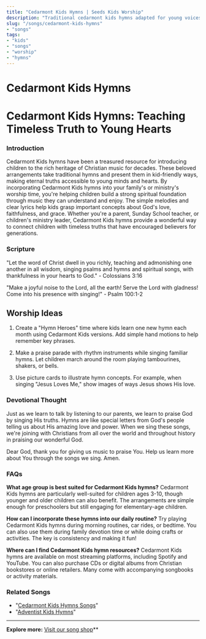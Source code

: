 ```yaml
---
title: "Cedarmont Kids Hymns | Seeds Kids Worship"
description: "Traditional cedarmont kids hymns adapted for young voices. Classic Christian music introducing children to timeless worship."
slug: "/songs/cedarmont-kids-hymns"
- "songs"
tags:
- "kids"
- "songs"
- "worship"
- "hymns"
---
```


# Cedarmont Kids Hymns

# Cedarmont Kids Hymns: Teaching Timeless Truth to Young Hearts

### Introduction
Cedarmont Kids hymns have been a treasured resource for introducing children to the rich heritage of Christian music for decades. These beloved arrangements take traditional hymns and present them in kid-friendly ways, making eternal truths accessible to young minds and hearts. By incorporating Cedarmont Kids hymns into your family's or ministry's worship time, you're helping children build a strong spiritual foundation through music they can understand and enjoy. The simple melodies and clear lyrics help kids grasp important concepts about God's love, faithfulness, and grace. Whether you're a parent, Sunday School teacher, or children's ministry leader, Cedarmont Kids hymns provide a wonderful way to connect children with timeless truths that have encouraged believers for generations.

### Scripture
"Let the word of Christ dwell in you richly, teaching and admonishing one another in all wisdom, singing psalms and hymns and spiritual songs, with thankfulness in your hearts to God." - Colossians 3:16

"Make a joyful noise to the Lord, all the earth! Serve the Lord with gladness! Come into his presence with singing!" - Psalm 100:1-2

## Worship Ideas
1. Create a "Hymn Heroes" time where kids learn one new hymn each month using Cedarmont Kids versions. Add simple hand motions to help remember key phrases.

2. Make a praise parade with rhythm instruments while singing familiar hymns. Let children march around the room playing tambourines, shakers, or bells.

3. Use picture cards to illustrate hymn concepts. For example, when singing "Jesus Loves Me," show images of ways Jesus shows His love.

### Devotional Thought
Just as we learn to talk by listening to our parents, we learn to praise God by singing His truths. Hymns are like special letters from God's people telling us about His amazing love and power. When we sing these songs, we're joining with Christians from all over the world and throughout history in praising our wonderful God.

Dear God, thank you for giving us music to praise You. Help us learn more about You through the songs we sing. Amen.

### FAQs
**What age group is best suited for Cedarmont Kids hymns?**
Cedarmont Kids hymns are particularly well-suited for children ages 3-10, though younger and older children can also benefit. The arrangements are simple enough for preschoolers but still engaging for elementary-age children.

**How can I incorporate these hymns into our daily routine?**
Try playing Cedarmont Kids hymns during morning routines, car rides, or bedtime. You can also use them during family devotion time or while doing crafts or activities. The key is consistency and making it fun!

**Where can I find Cedarmont Kids hymn resources?**
Cedarmont Kids hymns are available on most streaming platforms, including Spotify and YouTube. You can also purchase CDs or digital albums from Christian bookstores or online retailers. Many come with accompanying songbooks or activity materials.

### Related Songs

- "[Cedarmont Kids Hymns Songs](/songs/cedarmont-kids-hymns-songs/)"
- "[Adventist Kids Hymns](/songs/adventist-kids-hymns/)"

---

**Explore more:** [Visit our song shop](https://seedskidsworship.com/shop)**

<!-- Schema Markup -->
<script type="application/ld+json">
{
  "@context": "https://schema.org",
  "@type": "MusicRecording",
  "name": "Cedarmont Kids Hymns",
  "byArtist": {
    "@type": "MusicGroup",
    "name": "Seeds Kids Worship"
  },
  "isFamilyFriendly": true,
  "url": "https://seedskidsworship.com/songs/cedarmont-kids-hymns/"
}
</script>